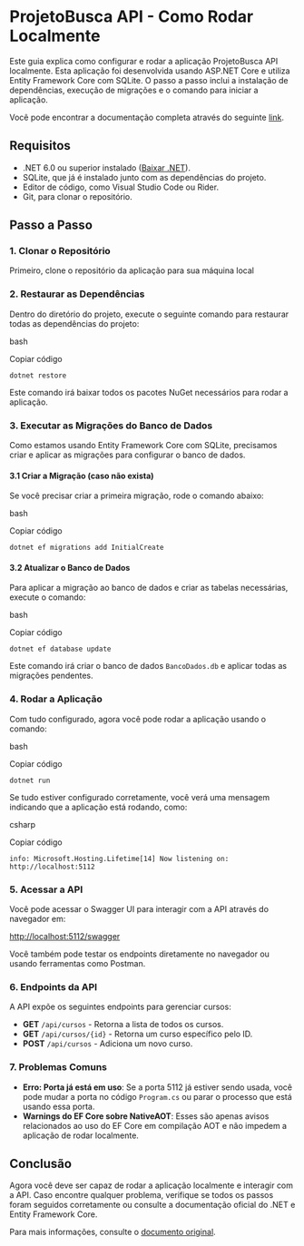 ﻿ProjetoBusca API - Como Rodar Localmente
===============================

Este guia explica como configurar e rodar a aplicação ProjetoBusca API localmente. Esta aplicação foi desenvolvida usando ASP.NET
Core e utiliza Entity Framework Core com SQLite. O passo a passo inclui a instalação de dependências, execução de
migrações e o comando para iniciar a aplicação.

Você pode encontrar a documentação completa através do
seguinte [link](https://docs.google.com/document/d/1auCZJL7rLbOZPAIIj9uheMiVsAwRed6aOPdJn0uSZVs/edit?usp=sharing).

Requisitos
----------

- .NET 6.0 ou superior instalado ([Baixar .NET](https://dotnet.microsoft.com/download)).
- SQLite, que já é instalado junto com as dependências do projeto.
- Editor de código, como Visual Studio Code ou Rider.
- Git, para clonar o repositório.

Passo a Passo
-------------

### 1\. Clonar o Repositório

Primeiro, clone o repositório da aplicação para sua máquina local

### 2\. Restaurar as Dependências

Dentro do diretório do projeto, execute o seguinte comando para restaurar todas as dependências do projeto:

bash

Copiar código

`dotnet restore`

Este comando irá baixar todos os pacotes NuGet necessários para rodar a aplicação.

### 3\. Executar as Migrações do Banco de Dados

Como estamos usando Entity Framework Core com SQLite, precisamos criar e aplicar as migrações para configurar o banco de
dados.

#### 3.1 Criar a Migração (caso não exista)

Se você precisar criar a primeira migração, rode o comando abaixo:

bash

Copiar código

`dotnet ef migrations add InitialCreate`

#### 3.2 Atualizar o Banco de Dados

Para aplicar a migração ao banco de dados e criar as tabelas necessárias, execute o comando:

bash

Copiar código

`dotnet ef database update`

Este comando irá criar o banco de dados `BancoDados.db` e aplicar todas as migrações pendentes.

### 4\. Rodar a Aplicação

Com tudo configurado, agora você pode rodar a aplicação usando o comando:

bash

Copiar código

`dotnet run`

Se tudo estiver configurado corretamente, você verá uma mensagem indicando que a aplicação está rodando, como:

csharp

Copiar código

`info: Microsoft.Hosting.Lifetime[14]
Now listening on: http://localhost:5112`

### 5\. Acessar a API

Você pode acessar o Swagger UI para interagir com a API através do navegador em:

<http://localhost:5112/swagger>

Você também pode testar os endpoints diretamente no navegador ou usando ferramentas como Postman.

### 6\. Endpoints da API

A API expõe os seguintes endpoints para gerenciar cursos:

- **GET** `/api/cursos` - Retorna a lista de todos os cursos.
- **GET** `/api/cursos/{id}` - Retorna um curso específico pelo ID.
- **POST** `/api/cursos` - Adiciona um novo curso.

### 7\. Problemas Comuns

- **Erro: Porta já está em uso**: Se a porta 5112 já estiver sendo usada, você pode mudar a porta no código `Program.cs`
  ou parar o processo que está usando essa porta.
- **Warnings do EF Core sobre NativeAOT**: Esses são apenas avisos relacionados ao uso do EF Core em compilação AOT e
  não impedem a aplicação de rodar localmente.

Conclusão
---------

Agora você deve ser capaz de rodar a aplicação localmente e interagir com a API. Caso encontre qualquer problema,
verifique se todos os passos foram seguidos corretamente ou consulte a documentação oficial do .NET e Entity Framework
Core.

Para mais informações, consulte
o [documento original](https://docs.google.com/document/d/1auCZJL7rLbOZPAIIj9uheMiVsAwRed6aOPdJn0uSZVs/edit?usp=sharing).